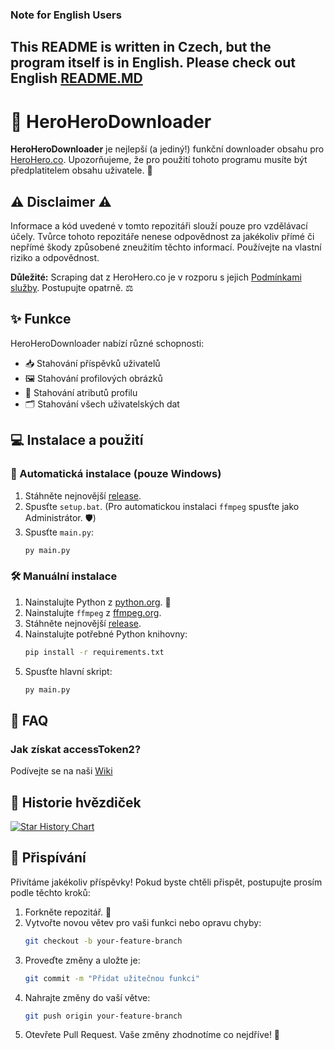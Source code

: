 ### Note for English Users
This README is written in Czech, but the program itself is in English. Please check out English [README.MD](https://github.com/jasomtubratu/HeroHeroDownloader/blob/main/README-ENGLISH.md)
---
# 🚀 HeroHeroDownloader

**HeroHeroDownloader** je nejlepší (a jediný!) funkční downloader obsahu pro [HeroHero.co](https://herohero.co). Upozorňujeme, že pro použití tohoto programu musíte být předplatitelem obsahu uživatele. 🔑

## ⚠️ Disclaimer ⚠️

Informace a kód uvedené v tomto repozitáři slouží pouze pro vzdělávací účely. Tvůrce tohoto repozitáře nenese odpovědnost za jakékoliv přímé či nepřímé škody způsobené zneužitím těchto informací. Používejte na vlastní riziko a odpovědnost.

**Důležité:** Scraping dat z HeroHero.co je v rozporu s jejich [Podmínkami služby](https://static.herohero.co/docs/legal/terms-cs.pdf). Postupujte opatrně. ⚖️

## ✨ Funkce

HeroHeroDownloader nabízí různé schopnosti:

- 📥 Stahování příspěvků uživatelů
- 🖼️ Stahování profilových obrázků
- 📝 Stahování atributů profilu
- 🗂️ Stahování všech uživatelských dat

## 💻 Instalace a použití

### 🔄 Automatická instalace (pouze Windows)

1. Stáhněte nejnovější [release](https://github.com/jasomtubratu/HeroHeroDownloader/releases).
2. Spusťte `setup.bat`. (Pro automatickou instalaci `ffmpeg` spusťte jako Administrátor. 🛡️)
3. Spusťte `main.py`:
    ```sh
    py main.py
    ```

### 🛠️ Manuální instalace

1. Nainstalujte Python z [python.org](https://www.python.org/). 🐍
2. Nainstalujte `ffmpeg` z [ffmpeg.org](https://ffmpeg.org/).
3. Stáhněte nejnovější [release](https://github.com/jasomtubratu/HeroHeroDownloader/releases).
4. Nainstalujte potřebné Python knihovny:
    ```sh
    pip install -r requirements.txt
    ```
5. Spusťte hlavní skript:
    ```sh
    py main.py
    ```

## 🙋 FAQ

### Jak získat accessToken2?
Podívejte se na naši [Wiki](https://github.com/jasomtubratu/HeroHeroDownloader/wiki/How-to-get-accessToken2%3F)

## 🌟 Historie hvězdiček

[![Star History Chart](https://api.star-history.com/svg?repos=jasomtubratu/HeroHeroDownloader&type=Date)](https://star-history.com/#jasomtubratu/HeroHeroDownloader&Date)

## 🤝 Přispívání

Přivítáme jakékoliv příspěvky! Pokud byste chtěli přispět, postupujte prosím podle těchto kroků:

1. Forkněte repozitář. 🍴
2. Vytvořte novou větev pro vaši funkci nebo opravu chyby:
    ```sh
    git checkout -b your-feature-branch
    ```
3. Proveďte změny a uložte je:
    ```sh
    git commit -m "Přidat užitečnou funkci"
    ```
4. Nahrajte změny do vaší větve:
    ```sh
    git push origin your-feature-branch
    ```
5. Otevřete Pull Request. Vaše změny zhodnotíme co nejdříve! 🚀
